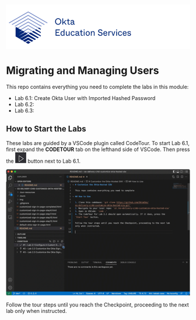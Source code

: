 [![Okta Training](./.tour-resources/oktaeduservices.png "Okta Education Services")](https://www.okta.com/services/training/)

# Migrating and Managing Users

This repo contains everything you need to complete the labs in this module:

- Lab 6.1: Create Okta User with Imported Hashed Password
- Lab 6.2: 
- Lab 6.3: 

## How to Start the Labs


These labs are guided by a VSCode plugin called CodeTour. To start Lab 6.1, first expand the **CODETOUR** tab on the lefthand side of VSCode. Then press the ![Start Tour](./.tour-resources/play.png) button next to Lab 6.1.

![Start Code Tour](./.tour-resources/start-tour.gif)

Follow the tour steps until you reach the Checkpoint, proceeding to the next lab only when instructed.